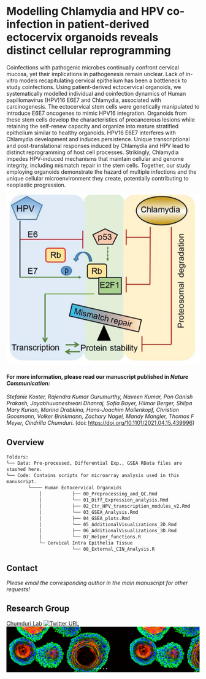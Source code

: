 # Modelling Chlamydia and HPV co-infection in patient-derived ectocervix organoids reveals distinct cellular reprogramming

Coinfections with pathogenic microbes continually confront cervical mucosa, yet their implications in pathogenesis remain unclear. Lack of in-vitro models recapitulating cervical epithelium has been a bottleneck to study coinfections. Using patient-derived ectocervical organoids, we systematically modelled individual and coinfection dynamics of Human papillomavirus (HPV)16 E6E7 and Chlamydia, associated with carcinogenesis. The ectocervical stem cells were genetically manipulated to introduce E6E7 oncogenes to mimic HPV16 integration. Organoids from these stem cells develop the characteristics of precancerous lesions while retaining the self-renew capacity and organize into mature stratified epithelium similar to healthy organoids. HPV16 E6E7 interferes with Chlamydia development and induces persistence. Unique transcriptional and post-translational responses induced by Chlamydia and HPV lead to distinct reprogramming of host cell processes. Strikingly, Chlamydia impedes HPV-induced mechanisms that maintain cellular and genome integrity, including mismatch repair in the stem cells. Together, our study employing organoids demonstrate the hazard of multiple infections and the unique cellular microenvironment they create, potentially contributing to neoplastic progression.






![Biological Theme](MMR_Regulation.PNG)












#### For more information, please read our manuscript published in ***Nature Communication:***
	
	






	
	
*Stefanie Koster, Rajendra Kumar Gurumurthy, Naveen Kumar, Pon Ganish Prakash, Jayabhuvaneshwari Dhanraj, Sofia Bayer, Hilmar Berger, 
Shilpa Mary Kurian, Marina Drabkina, Hans-Joachim Mollenkopf, Christian Goosmann, Volker Brinkmann, Zachary Nagel, Mandy Mangler, 
Thomas F Meyer, Cindrilla Chumduri*. (doi: https://doi.org/10.1101/2021.04.15.439996)



























## Overview
```
Folders:
└── Data: Pre-processed, Differential Exp., GSEA RData files are stashed here.
└── Code: Contains scripts for microarray analysis used in this manuscript.
        └──── Human Ectocervical Organoids
            │       	├── 00_Preprocessing_and_QC.Rmd
            │       	└── 01_Diff_Expression_analysis.Rmd
            │       	├── 02_Ctr_HPV_transcription_modules_v2.Rmd
            │       	└── 03_GSEA_Analysis.Rmd
            │       	├── 04_GSEA_plots.Rmd
            │       	└── 05_AdditionalVisualizations_2D.Rmd
            │       	├── 06_AdditionalVisualizations_3D.Rmd
            │       	└── 07_Helper_functions.R	    
            └─ Cervical Intra Epithelia Tissue
                    	└── 08_External_CIN_Analysis.R	
```























































## Contact
*Please email the corresponding author in the main manuscript for other requests!*




## Research Group
[Chumduri Lab](https://www.chumdurilab.org/)
[![Twitter URL](http://i.imgur.com/wWzX9uB.png)](https://twitter.com/chumduri)
![Ectocervix Organoids](Ecto_Organoids.PNG)







